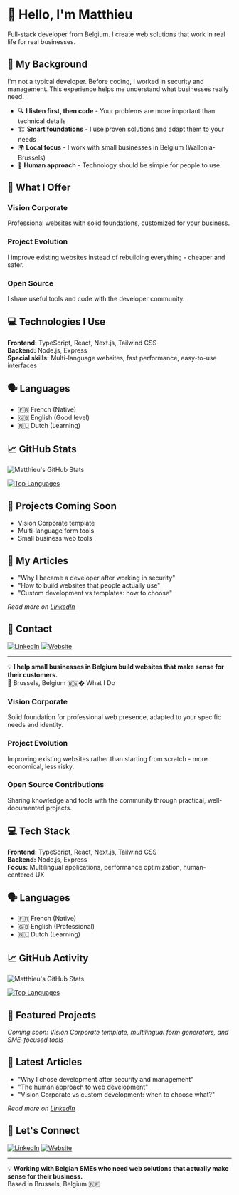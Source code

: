 # 👋 Hello, I'm Matthieu

Full-stack developer from Belgium. I create web solutions that work in real life for real businesses.

## 🎯 My Background

I'm not a typical developer. Before coding, I worked in security and management. This experience helps me understand what businesses really need.

- 🔍 **I listen first, then code** - Your problems are more important than technical details
- 🏗️ **Smart foundations** - I use proven solutions and adapt them to your needs
- 🌍 **Local focus** - I work with small businesses in Belgium (Wallonia-Brussels)
- 🤝 **Human approach** - Technology should be simple for people to use

## 💼 What I Offer

### Vision Corporate
Professional websites with solid foundations, customized for your business.

### Project Evolution  
I improve existing websites instead of rebuilding everything - cheaper and safer.

### Open Source
I share useful tools and code with the developer community.

## 💻 Technologies I Use

**Frontend:** TypeScript, React, Next.js, Tailwind CSS  
**Backend:** Node.js, Express  
**Special skills:** Multi-language websites, fast performance, easy-to-use interfaces

## 🗣️ Languages
- 🇫🇷 French (Native)
- 🇬🇧 English (Good level)
- 🇳🇱 Dutch (Learning)

## 📈 GitHub Stats

![Matthieu's GitHub Stats](https://github-readme-stats.vercel.app/api?username=matthieuGravy&show_icons=true&theme=radical&count_private=true)

[![Top Languages](https://github-readme-stats.vercel.app/api/top-langs/?username=matthieuGravy&layout=compact&theme=radical)](https://github.com/matthieuGravy)

## 🌟 Projects Coming Soon

- Vision Corporate template
- Multi-language form tools  
- Small business web tools

## 📝 My Articles

- "Why I became a developer after working in security"
- "How to build websites that people actually use"
- "Custom development vs templates: how to choose"

*Read more on [LinkedIn](https://www.linkedin.com/in/matthieugravy/)*

## 🤝 Contact

[![LinkedIn](https://img.shields.io/badge/-LinkedIn-0077B5?style=flat-square&logo=LinkedIn&logoColor=white)](https://www.linkedin.com/in/matthieugravy/)
[![Website](https://img.shields.io/badge/-Website-000000?style=flat-square&logo=vercel&logoColor=white)](https://matthieugravy.dev)

---

💡 **I help small businesses in Belgium build websites that make sense for their customers.**  
📍 Brussels, Belgium 🇧🇪� What I Do

### Vision Corporate
Solid foundation for professional web presence, adapted to your specific needs and identity.

### Project Evolution
Improving existing websites rather than starting from scratch - more economical, less risky.

### Open Source Contributions
Sharing knowledge and tools with the community through practical, well-documented projects.

## 💻 Tech Stack

**Frontend:** TypeScript, React, Next.js, Tailwind CSS  
**Backend:** Node.js, Express  
**Focus:** Multilingual applications, performance optimization, human-centered UX

## 🗣️ Languages
- 🇫🇷 French (Native)
- 🇬🇧 English (Professional)
- 🇳🇱 Dutch (Learning)

## 📈 GitHub Activity

![Matthieu's GitHub Stats](https://github-readme-stats.vercel.app/api?username=matthieuGravy&show_icons=true&theme=radical&count_private=true)

[![Top Languages](https://github-readme-stats.vercel.app/api/top-langs/?username=matthieuGravy&layout=compact&theme=radical)](https://github.com/matthieuGravy)

## 🌟 Featured Projects

*Coming soon: Vision Corporate template, multilingual form generators, and SME-focused tools*

## 📝 Latest Articles

- "Why I chose development after security and management"
- "The human approach to web development"
- "Vision Corporate vs custom development: when to choose what?"

*Read more on [LinkedIn](https://www.linkedin.com/in/matthieugravy/)*

## 🤝 Let's Connect

[![LinkedIn](https://img.shields.io/badge/-LinkedIn-0077B5?style=flat-square&logo=LinkedIn&logoColor=white)](https://www.linkedin.com/in/matthieugravy/)
[![Website](https://img.shields.io/badge/-Website-000000?style=flat-square&logo=vercel&logoColor=white)](https://matthieugravy.dev)

---

💡 **Working with Belgian SMEs who need web solutions that actually make sense for their business.**  
Based in Brussels, Belgium 🇧🇪
